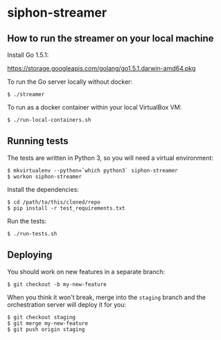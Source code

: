 
siphon-streamer
===============

How to run the streamer on your local machine
---------------------------------------------

Install Go 1.5.1:

https://storage.googleapis.com/golang/go1.5.1.darwin-amd64.pkg

To run the Go server locally without docker:

    $ ./streamer

To run as a docker container within your local VirtualBox VM:

    $ ./run-local-containers.sh

Running tests
-------------

The tests are written in Python 3, so you will need a virtual environment:

    $ mkvirtualenv --python=`which python3` siphon-streamer
    $ workon siphon-streamer

Install the dependencies:

    $ cd /path/to/this/cloned/repo
    $ pip install -r test_requirements.txt

Run the tests:

    $ ./run-tests.sh

Deploying
---------

You should work on new features in a separate branch:

    $ git checkout -b my-new-feature

When you think it won't break, merge into the `staging` branch and the
orchestration server will deploy it for you:

    $ git checkout staging
    $ git merge my-new-feature
    $ git push origin staging
